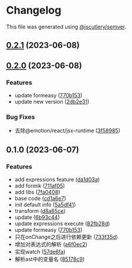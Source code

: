 # Changelog

This file was generated using [@jscutlery/semver](https://github.com/jscutlery/semver).

## [0.2.1](https://github.com/worldprinter/formeasy/compare/v0.2.0...v0.2.1) (2023-06-08)

## [0.2.0](https://github.com/worldprinter/formeasy/compare/v0.1.0...v0.2.0) (2023-06-08)


### Features

* update formeasy ([770b153](https://github.com/worldprinter/formeasy/commit/770b1537e6c6268fa2838469261e15dbe58d348b))
* update new version ([2db2e31](https://github.com/worldprinter/formeasy/commit/2db2e31ba5dc10781fa54e92b986c75153c69f49))


### Bug Fixes

* 去除@emotion/react/jsx-runtime ([3f58985](https://github.com/worldprinter/formeasy/commit/3f589854da20084292f31e5499770bf1fd16c891))

## 0.1.0 (2023-06-07)


### Features

* add expressions feature ([da1d03a](https://github.com/worldprinter/formeasy/commit/da1d03a1162572b31d03424ee0db16cd560451af))
* add formik ([711af05](https://github.com/worldprinter/formeasy/commit/711af0590608e5286a3418df417ecb871df2c652))
* add libs ([7fa0408](https://github.com/worldprinter/formeasy/commit/7fa04087f46e3b839ac3c883c0c578c842c4262e))
* base code ([cd1a6e7](https://github.com/worldprinter/formeasy/commit/cd1a6e72aa7fa21d0e3893fcd3efbaa726ead8ae))
* init default info ([5a5df41](https://github.com/worldprinter/formeasy/commit/5a5df41e1cf9d2a352f160a22bd4851c4fca7c49))
* transform ([d8a65ce](https://github.com/worldprinter/formeasy/commit/d8a65ce9e79e7f5433df15a6a1d3c417089b9297))
* update ([6b93c44](https://github.com/worldprinter/formeasy/commit/6b93c443a28dc8871f590e87160b163218955e45))
* update expressions execute ([82fb28d](https://github.com/worldprinter/formeasy/commit/82fb28d07c941b26f707b70892bc1f1b0c4ad4ee))
* update formeasy ([770b153](https://github.com/worldprinter/formeasy/commit/770b1537e6c6268fa2838469261e15dbe58d348b))
* 只在onChange之后进行依赖更新 ([733f35d](https://github.com/worldprinter/formeasy/commit/733f35d0c90c918dd17644f2c9a53c3c332f5c04))
* 增加对表达式的解析 ([a6f0ec2](https://github.com/worldprinter/formeasy/commit/a6f0ec2c1a54abafe85b2154800b99ea351ed6a9))
* 实现watch ([57de6fa](https://github.com/worldprinter/formeasy/commit/57de6fa9b2e6a9de8535ad996b4b4801b021b46c))
* 解析ast中的变量名 ([85178c9](https://github.com/worldprinter/formeasy/commit/85178c95889134f987fddad6567201354db4a37e))
